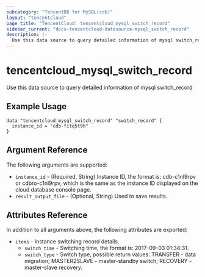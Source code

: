 ```yaml
---
subcategory: "TencentDB for MySQL(cdb)"
layout: "tencentcloud"
page_title: "TencentCloud: tencentcloud_mysql_switch_record"
sidebar_current: "docs-tencentcloud-datasource-mysql_switch_record"
description: |-
  Use this data source to query detailed information of mysql switch_record
---
```


# tencentcloud_mysql_switch_record

Use this data source to query detailed information of mysql switch_record

## Example Usage

```hcl
data "tencentcloud_mysql_switch_record" "switch_record" {
  instance_id = "cdb-fitq5t9h"
}
```

## Argument Reference

The following arguments are supported:

* `instance_id` - (Required, String) Instance ID, the format is: cdb-c1nl9rpv or cdbro-c1nl9rpv, which is the same as the instance ID displayed on the cloud database console page.
* `result_output_file` - (Optional, String) Used to save results.

## Attributes Reference

In addition to all arguments above, the following attributes are exported:

* `items` - Instance switching record details.
  * `switch_time` - Switching time, the format is: 2017-09-03 01:34:31.
  * `switch_type` - Switch type, possible return values: TRANSFER - data migration; MASTER2SLAVE - master-standby switch; RECOVERY - master-slave recovery.




